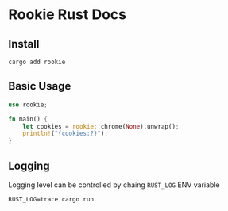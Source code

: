 # Rookie Rust Docs

## Install

```console
cargo add rookie
```

## Basic Usage

```rust
use rookie;

fn main() {
    let cookies = rookie::chrome(None).unwrap();
    println!("{cookies:?}");
}
```

## Logging

Logging level can be controlled by chaing `RUST_LOG` ENV variable

```console
RUST_LOG=trace cargo run
```

